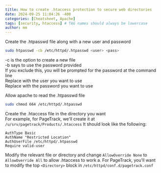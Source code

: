 ```yaml
---
title: How to create .htaccess protection to secure web directories
date: 2024-09-25 11:04:26 -400
categories: [Cheatsheet, Apache]
tags: [security, htaccess] # TAG names should always be lowercase
author: mm
---
```

Create the .htpasswd file along with a new user and password
```bash
sudo htpasswd -cb /etc/httpd/.htpasswd <user> <pass>
```
-c is the option to create a new file  
-b says to use the password provided  
If you exclude this, you will be prompted for the password at the command line  
Replace <user> with the user you want to use  
Replace <pass> with the password you want to use  

Allow apache to read the .htpasswd file
```bash
sudo chmod 664 /etc/httpd/.htpasswd
```  

Create the .htaccess file in the directory you want  
For example, for PageTrack, we'll create it at `/u/srv/pagetrack/Products/.htaccess`
It should look like the following:  
```
AuthType Basic
AuthName "Restricted Location"
AuthUserFile /etc/httpd/.htpasswd
Require valid-user 
```
Modify the relevant file or directory and change `AllowOverride None` to `AllowOverride All` to allow .htaccess to work
    a. For PageTrack, you'll want to modify the top `<Directory>` block in `/etc/httpd/conf.d/pagetrack.conf`